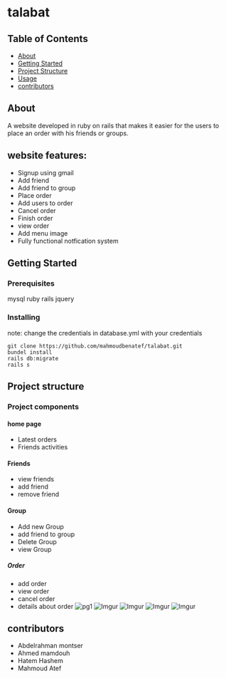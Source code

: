 # talabat

## Table of Contents
+ [About](#about)
+ [Getting Started](#getting_started)
+ [Project Structure](#project_structure)
+ [Usage](#usage)
+ [contributors](#contributors)


## About <a name = "about"></a>
A website developed in ruby on rails that makes it easier for the users to place an order with his friends or groups.
## website features:
 + Signup using gmail
 + Add friend
 + Add friend to group
 + Place order
 + Add users to order
 + Cancel order
 + Finish order 
 + view order
 + Add menu image
 + Fully functional notfication system
## Getting Started <a name = "getting_started"></a>


### Prerequisites


mysql
ruby
rails
jquery


### Installing
note: change the credentials in database.yml with your credentials
```
git clone https://github.com/mahmoudbenatef/talabat.git
bundel install
rails db:migrate
rails s
```


## Project structure <a name = "project_structure"></a>

### Project components
#### home page
+ Latest orders
+ Friends activities

#### Friends
+ view friends 
+ add friend
+ remove friend
#### Group
+ Add new Group
+ add friend to group
+ Delete Group
+ view Group
#####  Order
+ add order 
+  view order
+ cancel order
+ details about order
![pg1](https://i.imgur.com/9qHqhF1.jpg)
![Imgur](https://i.imgur.com/eIe8fQ8.jpg)
![Imgur](https://i.imgur.com/HSHXhey.jpg)
![Imgur](https://i.imgur.com/NjGqGmw.jpg)
![Imgur](https://i.imgur.com/F1hCEIu.jpg)

 ## contributors <a name = "contributors"></a>
 + Abdelrahman montser
 + Ahmed mamdouh
 + Hatem Hashem
 + Mahmoud Atef
